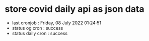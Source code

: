 # store covid daily api as json data

- last cronjob : Friday, 08 July 2022 01:24:51
- status og cron : success
- status daily cron : success
      
      